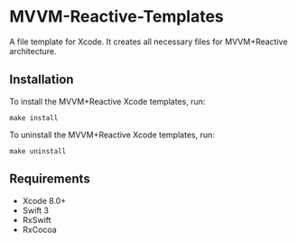 # MVVM-Reactive-Templates
A file template for Xcode. It creates all necessary files for MVVM+Reactive architecture.

Installation
------------

To install the MVVM+Reactive Xcode templates, run:
```
make install
```
To uninstall the MVVM+Reactive Xcode templates, run:
```
make uninstall
```
Requirements
------------

* Xcode 8.0+
* Swift 3
* RxSwift
* RxCocoa
